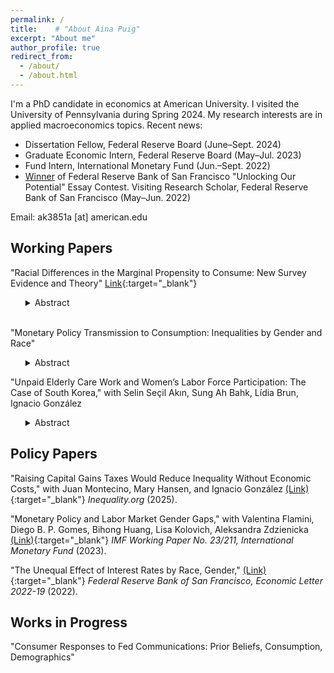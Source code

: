 ```yaml
---
permalink: /
title:    # "About Aina Puig"
excerpt: "About me"
author_profile: true
redirect_from: 
  - /about/
  - /about.html
---
```


I'm a PhD candidate in economics at American University. I visited the University of Pennsylvania during Spring 2024. My research interests are in applied macroeconomics topics. Recent news:

<ul>
  <li>Dissertation Fellow, Federal Reserve Board (June–Sept. 2024)</li>
  <li>Graduate Economic Intern, Federal Reserve Board (May–Jul. 2023)</li>
  <li>Fund Intern, International Monetary Fund (Jun.–Sept. 2022)</li>
  <li><a href="https://www.frbsf.org/news-and-media/news-articles/press-releases/2022/05/san-francisco-fed-honors-graduate-students-from-american-university-uc-irvine-in-unlocking-our-potential-program/">Winner</a> of Federal Reserve Bank of San Francisco "Unlocking Our Potential" Essay Contest. Visiting Research Scholar, Federal Reserve Bank of San Francisco (May–Jun. 2022) </li>
</ul>

Email: ak3851a [at] american.edu


Working Papers
------
"Racial Differences in the Marginal Propensity to Consume: New Survey Evidence and Theory" [Link](http://ainapuig.github.io/files/papers/Paper_MPC_Race_AinaPuig.pdf){:target="_blank"}

<ul>
<details>
<summary>Abstract</summary> 
<br>
The racial wealth gap is large. An explanation for the persistence of this gap is that people spend their resources differently. Estimating the marginal propensity to consume (MPC) by race is crucial in understanding the wealth gap. I draw on survey data I collected to estimate MPCs by race. MPCs are considerably higher among black than white respondents, even after adjusting for characteristics such as age, education, and income. In the Consumer Expenditure Survey, black households consume a higher share of visible goods out of overall consumption to signal status than white households. However, black consumers have more of a need to signal status to compensate for perceptions of them having lower incomes. To match these facts, I introduce status compensation motives into a standard life-cycle model and show that this mechanism can account for 36% of the racial difference in MPCs. Models that include racial heterogeneity in earnings volatility, unemployment shocks, and expenses, but exclude status motives, do not match the data showing that black people's spending on visible goods increases with wealth. I use my model to show how understanding status spending motives can be used to address the racial wealth gap by estimating the size of a new policy to eliminate racial differences in wealth.
</details>
</ul>
<br>
<!-- "Monetary Policy Transmission to Consumption: Inequalities by Gender and Race" [Feb. 2024](http://ainapuig.github.io/files/papers/Paper_MPInequGR_APuig.pdf){:target="_blank"} -->
"Monetary Policy Transmission to Consumption: Inequalities by Gender and Race"

<ul>
<details>
<summary>Abstract</summary>
<br>
This paper finds evidence that contractionary monetary policy shocks increase consumption inequality by gender and race, along with increasing unemployment and income inequality. Following a 25 basis point contractionary shock, spending on durable goods falls by 7.5% for households headed by black women, while only 5% for households headed by white men. Contractionary shocks also lead households to substitute expenditures on essential non-durable goods and services for non-essentials and durable goods. Household characteristics such as education, debt, income, or composition do not explain all gender and racial differences in consumption responses. I estimate the marginal propensity to consume following monetary policy shocks and find that it is larger for durable goods than non-durable goods and services. Lastly, I find that contractionary, rather than expansionary, shocks drive overall household consumption responses.
</details>
</ul>


"Unpaid Elderly Care Work and Women’s Labor Force Participation: The Case of South Korea," with Selin Seçil Akın, Sung Ah Bahk,
Lídia Brun, Ignacio González

<ul>
<details>
<summary>Abstract</summary>
<br>
This study investigates the impact of Korea's universal long-term care insurance (LTCI) system, implemented in 2008, on the labor market outcomes of family caregivers. We exploit multiple discontinuities in LTCI benefits to estimate their effect on caregivers' employment. Analyzing data from a nationally representative survey, we find a significant increase in labor force participation among women attributable to LTCI benefits, while no corresponding effect is observed for men. Additionally, the benefits reduce the likelihood of women engaging in family caregiving as their primary activity, underscoring the gender-differentiated impact of Korea's LTCI. These findings highlight the crucial role of LTC policies in shaping labor market outcomes for caregivers, with notable implications for female labor supply dynamics.
</details>
</ul>


Policy Papers
------
"Raising Capital Gains Taxes Would Reduce Inequality Without Economic Costs," with Juan Montecino, Mary Hansen, and Ignacio González [(Link)](https://inequality.org/article/capital-gains-taxes-inequality/){:target="_blank"} _Inequality.org_ (2025).

"Monetary Policy and Labor Market Gender Gaps," with Valentina Flamini, Diego B. P. Gomes, Bihong Huang, Lisa Kolovich, Aleksandra Zdzienicka [(Link)](https://www.imf.org/en/Publications/WP/Issues/2023/09/29/Monetary-Policy-and-Labor-Market-Gender-Gaps-539650){:target="_blank"} _IMF Working Paper No. 23/211, International Monetary Fund_ (2023).

"The Unequal Effect of Interest Rates by Race, Gender," [(Link)](https://www.frbsf.org/economic-research/publications/economic-letter/2022/august/unequal-effect-interest-rates-by-race-and-gender/){:target="_blank"} _Federal Reserve Bank of San Francisco, Economic Letter  2022-19_ (2022). 


Works in Progress
------
"Consumer Responses to Fed Communications: Prior Beliefs, Consumption, Demographics"

